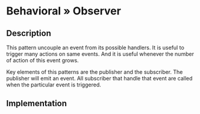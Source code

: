 # Behavioral » Observer

## Description

This pattern uncouple an event from its possible handlers. It is useful to
trigger many actions on same events. And it is useful whenever the number of
action of this event grows.

Key elements of this patterns are the publisher and the subscriber. The
publisher will emit an event. All subscriber that handle that event are called
when the particular event is triggered.

## Implementation


